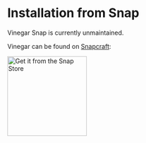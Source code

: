 # Installation from Snap

Vinegar Snap is currently unmaintained.

</div>

Vinegar can be found on [Snapcraft](https://snapcraft.io/vinegar):

<a href="https://snapcraft.io/vinegar"><img width="180" alt="Get it from the Snap Store" src="https://raw.githubusercontent.com/snapcore/snap-store-badges/master/EN/%5BEN%5D-snap-store-black-uneditable.svg"/></a>

